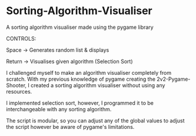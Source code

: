 # Sorting-Algorithm-Visualiser
A sorting algorithm visualiser made using the pygame library

CONTROLS:

Space -> Generates random list & displays

Return -> Visualises given algorithm (Selection Sort)


I challenged myself to make an algorithm visualiser completely from scratch.
With my previous knowledge of pygame creating the 2v2-Pygame-Shooter, I 
created a sorting algorithm visualiser without using any resources.

I implemented selection sort, however, I programmed it to be interchangeable 
with any sorting algorithm.

The script is modular, so you can adjust any of the global values
to adjust the script however be aware of pygame's limitations.
